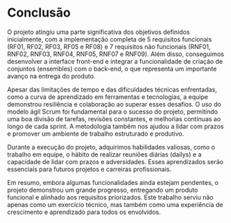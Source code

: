 # Conclusão

O projeto atingiu uma parte significativa dos objetivos definidos inicialmente, com a implementação completa de 5 requisitos funcionais (RF01, RF02, RF03, RF05 e RF08) e 7 requisitos não funcionais (RNF01, RNF02, RNF03, RNF04, RNF05, RNF07 e RNF09). Além disso, conseguimos desenvolver a interface front-end e integrar a funcionalidade de criação de conjuntos (ensembles) com o back-end, o que representa um importante avanço na entrega do produto.

Apesar das limitações de tempo e das dificuldades técnicas enfrentadas, como a curva de aprendizado em ferramentas e tecnologias, a equipe demonstrou resiliência e colaboração ao superar esses desafios. O uso do modelo ágil Scrum foi fundamental para o sucesso do projeto, permitindo uma boa divisão de tarefas, revisões constantes, e melhorias contínuas ao longo de cada sprint. A metodologia também nos ajudou a lidar com prazos e promover um ambiente de trabalho estruturado e produtivo.

Durante a execução do projeto, adquirimos habilidades valiosas, como o trabalho em equipe, o hábito de realizar reuniões diárias (dailys) e a capacidade de lidar com prazos e adversidades. Esses aprendizados serão essenciais para futuros projetos e carreiras profissionais.

Em resumo, embora algumas funcionalidades ainda estejam pendentes, o projeto demonstrou um grande progresso, entregando um produto funcional e alinhado aos requisitos priorizados. Este trabalho serviu não apenas como um exercício técnico, mas também como uma experiência de crescimento e aprendizado para todos os envolvidos.
